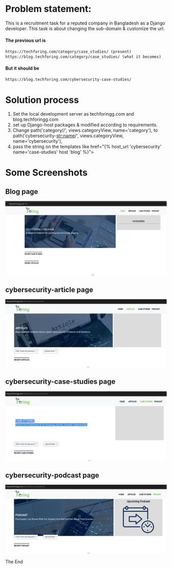﻿# Problem statement:
This is a recruitment task for a reputed company in Bangladesh as a Django developer. This task is about changing the sub-domain & customize the url.
#### The previous url is 
	https://techforing.com/category/case_studies/ (present)
	https://blog.techforing.com/category/case_studies/ (what it becomes)

####  But it should be
	https://blog.techforing.com/cybersecurity-case-studies/

# Solution process
1. Set the local development server as techforingg.com and blog.techforingg.com
2. set up Django-host packages & modified according to requirements.
3. Change path('category/<name>/', views.categoryView, name='category'), to path('cybersecurity-<str:name>/', views.categoryView, name='cybersecurity'),
4. pass the string on the templates like href="{% host_url 'cybersecurity' name='case-studies' host 'blog' %}">

# Some Screenshots

## Blog page
![blog page](https://github.com/MahmudJewel/tech-foring-task/blob/main/screenshot/tf-1%20home.jpg)

## cybersecurity-article page
![Category-article page](https://github.com/MahmudJewel/tech-foring-task/blob/main/screenshot/tf-2%20articles.jpg)

## cybersecurity-case-studies page
![Category- case-studies page](https://github.com/MahmudJewel/tech-foring-task/blob/main/screenshot/tf-3%20case-studies.jpg)

## cybersecurity-podcast page
![Category-podcast page](https://github.com/MahmudJewel/tech-foring-task/blob/main/screenshot/tf-4%20pocasr.jpg)

The End


